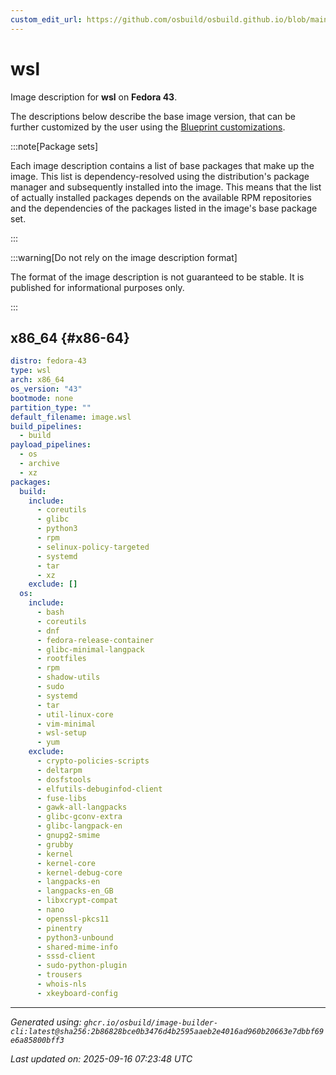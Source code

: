 ```yaml
---
custom_edit_url: https://github.com/osbuild/osbuild.github.io/blob/main/scripts/pull_image_descriptions.py
---
```


# wsl

<!--
[//]: # ( DO NOT MODIFY THIS FILE! )
[//]: # ( This content is generated by `scripts/pull_image_descriptions.py` )
[//]: # ( Generated on: 2025-09-16 07:23:48 UTC )
-->

Image description for **wsl** on **Fedora 43**.

The descriptions below describe the base image version, that can be further customized by the user using the [Blueprint customizations](../../01-blueprint-reference.md).

:::note[Package sets]

Each image description contains a list of base packages that make up the image. This list is dependency-resolved using the distribution's package manager and subsequently installed into the image. This means that the list of actually installed packages depends on the available RPM repositories and the dependencies of the packages listed in the image's base package set.

:::

:::warning[Do not rely on the image description format]

The format of the image description is not guaranteed to be stable. It is published for informational purposes only.

:::

## x86_64 {#x86-64}

```yaml
distro: fedora-43
type: wsl
arch: x86_64
os_version: "43"
bootmode: none
partition_type: ""
default_filename: image.wsl
build_pipelines:
  - build
payload_pipelines:
  - os
  - archive
  - xz
packages:
  build:
    include:
      - coreutils
      - glibc
      - python3
      - rpm
      - selinux-policy-targeted
      - systemd
      - tar
      - xz
    exclude: []
  os:
    include:
      - bash
      - coreutils
      - dnf
      - fedora-release-container
      - glibc-minimal-langpack
      - rootfiles
      - rpm
      - shadow-utils
      - sudo
      - systemd
      - tar
      - util-linux-core
      - vim-minimal
      - wsl-setup
      - yum
    exclude:
      - crypto-policies-scripts
      - deltarpm
      - dosfstools
      - elfutils-debuginfod-client
      - fuse-libs
      - gawk-all-langpacks
      - glibc-gconv-extra
      - glibc-langpack-en
      - gnupg2-smime
      - grubby
      - kernel
      - kernel-core
      - kernel-debug-core
      - langpacks-en
      - langpacks-en_GB
      - libxcrypt-compat
      - nano
      - openssl-pkcs11
      - pinentry
      - python3-unbound
      - shared-mime-info
      - sssd-client
      - sudo-python-plugin
      - trousers
      - whois-nls
      - xkeyboard-config
```


---
*Generated using: `ghcr.io/osbuild/image-builder-cli:latest@sha256:2b86828bce0b3476d4b2595aaeb2e4016ad960b20663e7dbbf69e6a85800bff3`*

*Last updated on: 2025-09-16 07:23:48 UTC*
